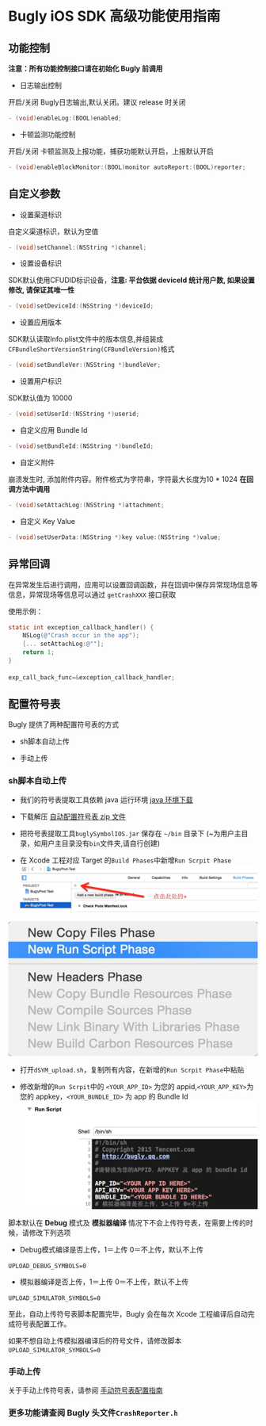 # Bugly iOS SDK 高级功能使用指南

## 功能控制

**注意：所有功能控制接口请在初始化 Bugly 前调用**

- 日志输出控制

开启/关闭 Bugly日志输出,默认关闭。建议 release 时关闭

```objective-c
- (void)enableLog:(BOOL)enabled;
```

- 卡顿监测功能控制

开启/关闭 卡顿监测及上报功能，捕获功能默认开启，上报默认开启

```objective-c
- (void)enableBlockMonitor:(BOOL)monitor autoReport:(BOOL)reporter;
```

## 自定义参数

- 设置渠道标识

自定义渠道标识，默认为空值

```objective-c
- (void)setChannel:(NSString *)channel;
```

- 设置设备标识

SDK默认使用CFUDID标识设备，**注意: 平台依据 deviceId 统计用户数, 如果设置修改, 请保证其唯一性**

```objective-c
- (void)setDeviceId:(NSString *)deviceId;
```
- 设置应用版本

SDK默认读取Info.plist文件中的版本信息,并组装成`CFBundleShortVersionString(CFBundleVersion)`格式

```objective-c
- (void)setBundleVer:(NSString *)bundleVer;
```
- 设置用户标识

SDK默认值为 10000

```objective-c
- (void)setUserId:(NSString *)userid;
```
- 自定义应用 Bundle Id

```objective-c
- (void)setBundleId:(NSString *)bundleId;
```
- 自定义附件

崩溃发生时, 添加附件内容。附件格式为字符串，字符最大长度为10 * 1024 **在回调方法中调用**

```objective-c
- (void)setAttachLog:(NSString *)attachment;
```
- 自定义 Key Value

```objective-c
- (void)setUserData:(NSString *)key value:(NSString *)value;
```
## 异常回调

在异常发生后进行调用，应用可以设置回调函数，并在回调中保存异常现场信息等信息，异常现场等信息可以通过 `getCrashXXX` 接口获取

使用示例：

```objective-c
static int exception_callback_handler() {
	NSLog(@"Crash occur in the app");
	[... setAttachLog:@""];
	return 1;
}

exp_call_back_func=&exception_callback_handler;

```
## 配置符号表

Bugly 提供了两种配置符号表的方式

- sh脚本自动上传

- 手动上传

### sh脚本自动上传

- 我们的符号表提取工具依赖 java 运行环境 [java 环境下载](https://support.apple.com/kb/DL1572?locale=zh_CN)

- 下载解压 [自动配置符号表 zip 文件](http://bugly.qq.com/sdkdown?id=6ecfd28d-d8ea-4446-a9c8-13aed4a94f04)

- 把符号表提取工具`buglySymbolIOS.jar` 保存在 `~/bin` 目录下 (~为用户主目录，如用户主目录没有`bin`文件夹,请自行创建)

- 在 Xcode 工程对应 Target 的`Build Phases`中新增`Run Scrpit Phase`
![](./dSYMUpload_1@2x.jpg)

![](./dSYMUpload_2@2x.jpg)

- 打开`dSYM_upload.sh`，复制所有内容，在新增的`Run Scrpit Phase`中粘贴

- 修改新增的`Run Scrpit`中的 `<YOUR_APP_ID>` 为您的 appid,`<YOUR_APP_KEY>`为您的 appkey，`<YOUR_BUNDLE_ID>` 为 app 的 Bundle Id
![](./dSYMUpload_3@2x.jpg)

脚本默认在 **Debug** 模式及 **模拟器编译** 情况下不会上传符号表，在需要上传的时候，请修改下列选项

- Debug模式编译是否上传，1＝上传 0＝不上传，默认不上传

`UPLOAD_DEBUG_SYMBOLS=0`

- 模拟器编译是否上传，1＝上传 0＝不上传，默认不上传

`UPLOAD_SIMULATOR_SYMBOLS=0`

至此，自动上传符号表脚本配置完毕，Bugly 会在每次 Xcode 工程编译后自动完成符号表配置工作。

如果不想自动上传模拟器编译后的符号文件，请修改脚本`UPLOAD_SIMULATOR_SYMBOLS=0`

### 手动上传

关于手动上传符号表，请参阅 [手动符号表配置指南](http://bugly.qq.com/iossymbol)


### 更多功能请查阅 Bugly 头文件`CrashReporter.h`
